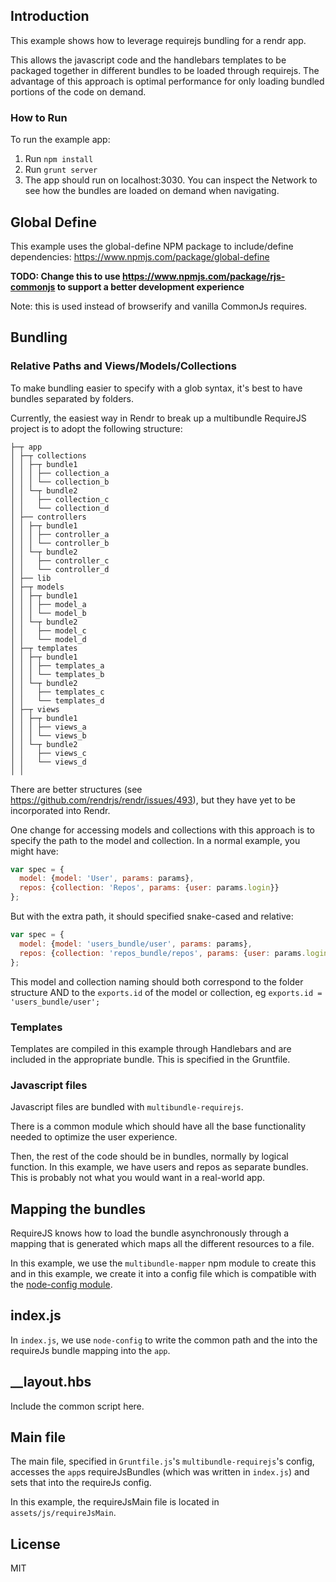 ## Introduction

This example shows how to leverage requirejs bundling for a rendr app. 

This allows the javascript code and the handlebars templates to be packaged together in different bundles to be loaded through requirejs.  The advantage of this approach is optimal performance for only loading bundled portions of the code on demand.

### How to Run

To run the example app:

1. Run `npm install`
2. Run `grunt server`
3. The app should run on localhost:3030.  You can inspect the Network to see how the bundles are loaded on demand when navigating.

## Global Define

This example uses the global-define NPM package to include/define dependencies: https://www.npmjs.com/package/global-define

**TODO: Change this to use https://www.npmjs.com/package/rjs-commonjs to support a better development experience**

Note: this is used instead of browserify and vanilla CommonJs requires.

## Bundling

### Relative Paths and Views/Models/Collections

To make bundling easier to specify with a glob syntax, it's best to have bundles separated by folders.

Currently, the easiest way in Rendr to break up a multibundle RequireJS project is to adopt the following structure:

```
├─┬ app
│ ├─┬ collections
│ │ ├─┬ bundle1
│ │ │ ├── collection_a
│ │ │ └── collection_b
│ │ └─┬ bundle2
│ │   ├── collection_c
│ │   └── collection_d
│ ├── controllers
│ │ ├─┬ bundle1
│ │ │ ├── controller_a
│ │ │ └── controller_b
│ │ └─┬ bundle2
│ │   ├── controller_c
│ │   └── controller_d
│ ├── lib
│ ├─┬ models
│ │ ├─┬ bundle1
│ │ │ ├── model_a
│ │ │ └── model_b
│ │ └─┬ bundle2
│ │   ├── model_c
│ │   └── model_d
│ ├─┬ templates
│ │ ├─┬ bundle1
│ │ │ ├── templates_a
│ │ │ └── templates_b
│ │ └─┬ bundle2
│ │   ├── templates_c
│ │   └── templates_d
│ ├─┬ views
│ │ ├─┬ bundle1
│ │ │ ├── views_a
│ │ │ └── views_b
│ │ └─┬ bundle2
│ │   ├── views_c
│ │   └── views_d
│ │

```

There are better structures (see https://github.com/rendrjs/rendr/issues/493), but they have yet to be incorporated into Rendr.

One change for accessing models and collections with this approach is to specify the path to the model and collection. In a normal example, you might have: 

```js
var spec = {
  model: {model: 'User', params: params},
  repos: {collection: 'Repos', params: {user: params.login}}
};
```

But with the extra path, it should specified snake-cased and relative:

```js
var spec = {
  model: {model: 'users_bundle/user', params: params},
  repos: {collection: 'repos_bundle/repos', params: {user: params.login}}
};
```

This model and collection naming should both correspond to the folder structure AND to the `exports.id` of the model or collection, eg `exports.id = 'users_bundle/user';`

### Templates

Templates are compiled in this example through Handlebars and are included in the appropriate bundle.  This is specified in the Gruntfile.

### Javascript files

Javascript files are bundled with `multibundle-requirejs`.

There is a common module which should have all the base functionality needed to optimize the user experience.

Then, the rest of the code should be in bundles, normally by logical function.  In this example, we have users and repos as separate bundles.  This is probably not what you would want in a real-world app.

## Mapping the bundles

RequireJS knows how to load the bundle asynchronously through a mapping that is generated which maps all the different resources to a file.  

In this example, we use the `multibundle-mapper` npm module to create this and in this example, we create it into a config file which is compatible with the [node-config module](https://www.npmjs.com/package/config).

## index.js

 In `index.js`, we use `node-config` to write the common path and the into the requireJs bundle mapping into the `app`.

## __layout.hbs

Include the common script here.

## Main file

The main file, specified in `Gruntfile.js`'s `multibundle-requirejs`'s config, accesses the `app`s requireJsBundles (which was written in `index.js`) and sets that into the requireJs config. 

In this example, the requireJsMain file is located in `assets/js/requireJsMain`.

## License

MIT
